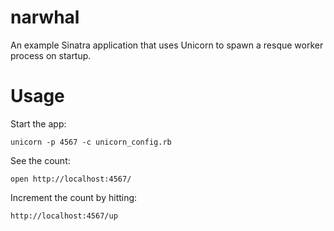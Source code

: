narwhal
=======

An example Sinatra application that uses Unicorn to spawn a resque
worker process on startup.

Usage
=====

Start the app:

```shell
unicorn -p 4567 -c unicorn_config.rb
```

See the count: 
```shell
open http://localhost:4567/
```

Increment the count by hitting:

```shell
http://localhost:4567/up
```

